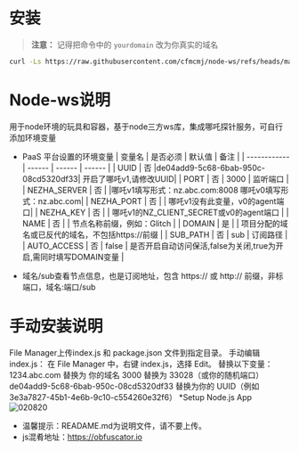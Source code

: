# 安装  

> **注意：** 记得把命令中的 `yourdomain` 改为你真实的域名
```bash 
curl -Ls https://raw.githubusercontent.com/cfmcmj/node-ws/refs/heads/main/setup.sh > setup.sh && chmod +x setup.sh && ./setup.sh yourdomain
```



# Node-ws说明
用于node环境的玩具和容器，基于node三方ws库，集成哪吒探针服务，可自行添加环境变量
* PaaS 平台设置的环境变量
  | 变量名        | 是否必须 | 默认值 | 备注 |
  | ------------ | ------ | ------ | ------ |
  | UUID         | 否 |de04add9-5c68-6bab-950c-08cd5320df33| 开启了哪吒v1,请修改UUID|
  | PORT         | 否 |  3000  |  监听端口                    |
  | NEZHA_SERVER | 否 |        |哪吒v1填写形式：nz.abc.com:8008   哪吒v0填写形式：nz.abc.com|
  | NEZHA_PORT   | 否 |        | 哪吒v1没有此变量，v0的agent端口| 
  | NEZHA_KEY    | 否 |        | 哪吒v1的NZ_CLIENT_SECRET或v0的agent端口 |
  | NAME         | 否 |        | 节点名称前缀，例如：Glitch |
  | DOMAIN       | 是 |        | 项目分配的域名或已反代的域名，不包括https://前缀  |
  | SUB_PATH     | 否 |  sub   | 订阅路径   |
  | AUTO_ACCESS  | 否 |  false | 是否开启自动访问保活,false为关闭,true为开启,需同时填写DOMAIN变量 |

* 域名/sub查看节点信息，也是订阅地址，包含 https:// 或 http:// 前缀，非标端口，域名:端口/sub

# 手动安装说明
  File Manager上传index.js 和 package.json 文件到指定目录。
  手动编辑 index.js：
  在 File Manager 中，右键 index.js，选择 Edit。
替换以下变量：
1234.abc.com 替换为 你的域名
3000 替换为 33028（或你的随机端口）
de04add9-5c68-6bab-950c-08cd5320df33 替换为你的 UUID（例如 3e3a7827-45b1-4e6b-9c10-c554260e32f6）
*Setup Node.js App
![020820](https://github.com/user-attachments/assets/0a038d95-44f2-490d-b9a5-5fa21871eff2)


    
* 温馨提示：READAME.md为说明文件，请不要上传。
* js混肴地址：https://obfuscator.io

